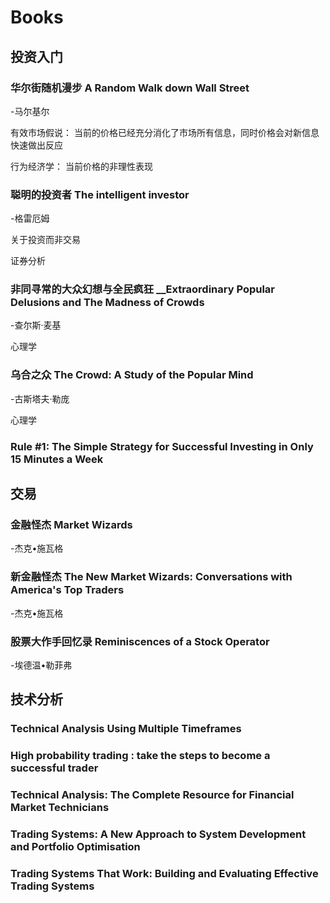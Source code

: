# Books

## 投资入门

### 华尔街随机漫步 A Random Walk down Wall Street 

-马尔基尔 

有效市场假说： 当前的价格已经充分消化了市场所有信息，同时价格会对新信息快速做出反应 

行为经济学： 当前价格的非理性表现

### 聪明的投资者 The intelligent investor

-格雷厄姆 

关于投资而非交易

证券分析

### 非同寻常的大众幻想与全民疯狂 __Extraordinary Popular Delusions and The Madness of Crowds

-查尔斯·麦基

心理学

### 乌合之众 The Crowd: A Study of the Popular Mind

-古斯塔夫·勒庞

心理学

### Rule \#1: The Simple Strategy for Successful Investing in Only 15 Minutes a Week

## 交易

### 金融怪杰 Market Wizards

 -杰克•施瓦格

### 新金融怪杰 The New Market Wizards: Conversations with America's Top Traders

-杰克•施瓦格

### 股票大作手回忆录 Reminiscences of a Stock Operator

-埃德温•勒菲弗

### 

## 技术分析

### Technical Analysis Using Multiple Timeframes

### High probability trading : take the steps to become a successful trader

### Technical Analysis: The Complete Resource for Financial Market Technicians

### Trading Systems: A New Approach to System Development and Portfolio Optimisation

### Trading Systems That Work: Building and Evaluating Effective Trading Systems

##  <a id="title"></a>

